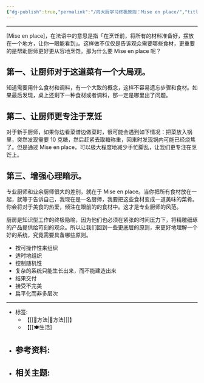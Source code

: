 ```yaml
---
{"dg-publish":true,"permalink":"/向大厨学习终极原则：Mise en place/","title":"Mise en place","tags":["📥"]}
---
```


---
[Mise en place]，在法语中的意思是指「在烹饪前，将所有的材料准备好，摆放在一个地方，让你一眼能看到」。这样做不仅仅是告诉观众需要哪些食材，更重要的是帮助厨师更好更从容地烹饪。那为什么要 Mise en place 呢？

## 第一、让厨师对于这道菜有一个大局观。
知道需要用什么食材和调料，有一个大致的概念，这样不容易遗忘步骤和食材。如果最后发现，桌上还剩下一种食材或者调料，那一定是哪里出了问题。

## 第二、让厨师更专注于烹饪
对于新手厨师，如果你边看菜谱边做菜时，很可能会遇到如下情况：把菜放入锅里，突然发现需要 10 克糖，然后赶紧去取糖称重，回来时发现锅内可能已经烧焦了。但是通过 Mise en place，可以极大程度地减少手忙脚乱，让我们更专注在烹饪上。

## 第三、增强心理暗示。
专业厨师和业余厨师很大的差别，就在于 Mise en place。当你把所有食材放在一起，就等于告诉自己，我现在是一名厨师，我要把这些食材变成一道美味的菜肴。你会将对于美食的热爱，倾注在眼前的的食材中。这才是专业厨师的风范。

厨房是知识型工作的终极隐喻，因为他们也必须在紧张的时间压力下，将精雕细琢的产品提供给苛刻的观众。所以让我们回到一些更底层的原则，来更好地理解一个好的系统，究竟需要具备哪些原则。

- 按可操作性来组织
- 适时地组织
- 控制随机性
- 复杂的系统只能生长出来，而不能建造出来
- 结果交付
- 接受不完美
- 扁平化而非多层次
---

- 标签: 
	- 【[[🥇方法\|🥇方法]]]】
	- 【[[🍽生活]
- 参考资料:
	- 
- 相关主题:
	- 